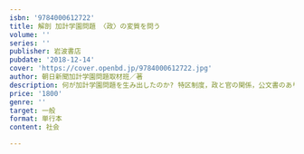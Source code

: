```yaml
---
isbn: '9784000612722'
title: 解剖 加計学園問題 〈政〉の変質を問う
volume: ''
series: ''
publisher: 岩波書店
pubdate: '2018-12-14'
cover: 'https://cover.openbd.jp/9784000612722.jpg'
author: 朝日新聞加計学園問題取材班／著
description: 何が加計学園問題を生み出したのか? 特区制度，政と官の関係，公文書のあり方など，ーマ別に問題をあぶり出す．
price: '1800'
genre: ''
target: 一般
format: 単行本
content: 社会

---
```

